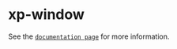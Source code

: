 # xp-window

See the [`documentation page`](http://www.expandjs.com/elements/xp-window) for more information.